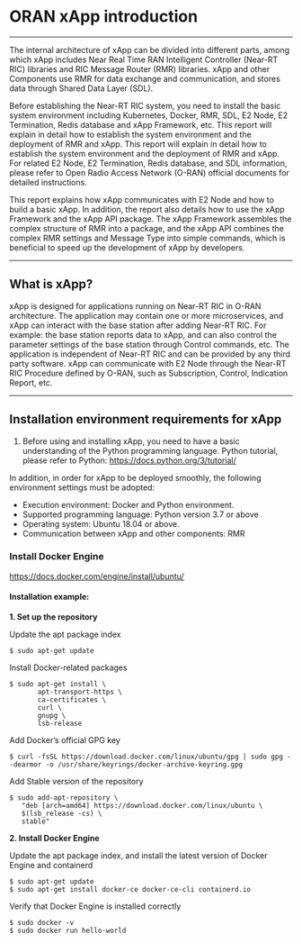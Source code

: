 # ORAN xApp introduction
***
The internal architecture of xApp can be divided into different parts, among which xApp includes Near Real Time RAN Intelligent Controller (Near-RT RIC) libraries and RIC Message Router (RMR) libraries.
xApp and other Components use RMR for data exchange and communication, and stores data through Shared Data Layer (SDL).  

Before establishing the Near-RT RIC system, you need to install the basic system environment including Kubernetes, Docker, RMR, SDL, E2 Node, E2 Termination, Redis database and xApp Framework, etc. This report will explain in detail how to establish the system environment and the deployment of RMR and xApp. This report will explain in detail how to establish the system environment and the deployment of RMR and xApp. For related E2 Node, E2 Termination, Redis database, and SDL information, please refer to Open Radio Access Network (O-RAN) official documents for detailed instructions.  

This report explains how xApp communicates with E2 Node and how to build a basic xApp. In addition, the report also details how to use the xApp Framework and the xApp API package. The xApp Framework assembles the complex structure of RMR into a package, and the xApp API combines the complex RMR settings and Message Type into simple commands, which is beneficial to speed up the development of xApp by developers.
***
## What is xApp?
xApp is designed for applications running on Near-RT RIC in O-RAN architecture. The application may contain one or more microservices, and xApp can interact with the base station after adding Near-RT RIC. For example: the base station reports data to xApp, and can also control the parameter settings of the base station through Control commands, etc. The application is independent of Near-RT RIC and can be provided by any third party software. xApp can communicate with E2 Node through the Near-RT RIC Procedure defined by O-RAN, such as Subscription, Control, Indication Report, etc.
***
## Installation environment requirements for xApp
1. Before using and installing xApp, you need to have a basic understanding of the Python programming language.
Python tutorial, please refer to Python: https://docs.python.org/3/tutorial/

In addition, in order for xApp to be deployed smoothly, the following environment settings must be adopted:
* Execution environment: Docker and Python environment.
* Supported programming language: Python version 3.7 or above
* Operating system: Ubuntu 18.04 or above.
* Communication between xApp and other components: RMR
### Install Docker Engine
https://docs.docker.com/engine/install/ubuntu/
#### Installation example:
**1. Set up the repository**  

Update the apt package index
```
$ sudo apt-get update
```  
Install Docker-related packages  
```
$ sudo apt-get install \
       apt-transport-https \
       ca-certificates \
       curl \
       gnupg \
       lsb-release
```
Add Docker’s official GPG key  
```
$ curl -fsSL https://download.docker.com/linux/ubuntu/gpg | sudo gpg --dearmor -o /usr/share/keyrings/docker-archive-keyring.gpg
```  
Add Stable version of the repository  
```
$ sudo add-apt-repository \
   "deb [arch=amd64] https://download.docker.com/linux/ubuntu \
   $(lsb_release -cs) \
   stable"
```  
**2. Install Docker Engine**  

Update the apt package index, and install the latest version of Docker Engine and containerd
```
$ sudo apt-get update  
$ sudo apt-get install docker-ce docker-ce-cli containerd.io
```
Verify that Docker Engine is installed correctly
```
$ sudo docker -v
$ sudo docker run hello-world
```
